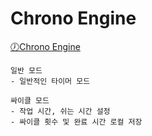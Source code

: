 # Chrono Engine

[🕖Chrono Engine](https://chronoengine.netlify.app)

```
일반 모드
- 일반적인 타이머 모드

싸이클 모드
- 작업 시간, 쉬는 시간 설정
- 싸이클 횟수 및 완료 시간 로컬 저장
```